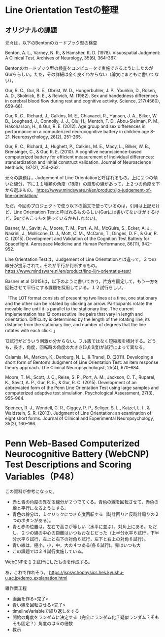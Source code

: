 # Line Orientation Testの整理

## オリジナルの課題

元々は，以下のBentonのカードブック型の検査

Benton, A. L., Varney, N. R., & Hamsher, K. D. (1978). Visuospatial Judgment: A Clinical Test. Archives of Neurology, 35(6), 364–367.

Bentonのカードブック型の検査をコンピュータで実施できるようにしたのがGurららしい。ただ，その詳細は全く良くわからない（論文にまともに書いてない）。

Gur, R. C., Gur, R. E., Obrist, W. D., Hungerbuhler, J. P., Younkin, D., Rosen, A. D., Skolnick, B. E., & Reivich, M. (1982). Sex and handedness differences in cerebral blood flow during rest and cognitive activity. Science, 217(4560), 659–661.

Gur, R. C., Richard, J., Calkins, M. E., Chiavacci, R., Hansen, J. A., Bilker, W. B., Loughead, J., Connolly, J. J., Qiu, H., Mentch, F. D., Abou-Sleiman, P. M., Hakonarson, H., & Gur, R. E. (2012). Age group and sex differences in performance on a computerized neurocognitive battery in children age 8-21. Neuropsychology, 26(2), 251–265.

Gur, R. C., Richard, J., Hughett, P., Calkins, M. E., Macy, L., Bilker, W. B., Brensinger, C., & Gur, R. E. (2010). A cognitive neuroscience-based computerized battery for efficient measurement of individual differences: standardization and initial construct validation. Journal of Neuroscience Methods, 187(2), 254–262.

元々の課題は，Judgement of Line Orientationと呼ばれるもの。上に２つの傾いた線分，下に１１種類の角度（18度）の扇形の線があって，上２つの角度を下から選ぶもの。
https://www.mindsware.nl/en/product/jlo-judgement-of-line-orientation/

ただ，今回のプロジェクトで使う以下の論文で使っているのは，引用は上記だけど，Line Orientation Testと呼ばれるものらしい(Gurには書いてないきがするけど，Gurでもこっちを使っているかもしれない)。

Basner, M., Savitt, A., Moore, T. M., Port, A. M., McGuire, S., Ecker, A. J., Nasrini, J., Mollicone, D. J., Mott, C. M., McCann, T., Dinges, D. F., & Gur, R. C. (2015). Development and Validation of the Cognition Test Battery for Spaceflight. Aerospace Medicine and Human Performance, 86(11), 942–952.

Line Orientation Testは，Judgement of Line Orientationとは違って，２つの線分が提示されて，それが平行か判断するもの。
https://www.mindsware.nl/en/product/lino-lijn-orientatie-test/

Basner et al (2015)は，以下のように書いており，片方を固定して，もう一方を回転させて平行にする課題を採用している。１２試行らしい。

「The LOT format consists of presenting two lines at a time, one stationary and the other can be rotated by clicking an arrow. Participants rotate the movable line until it is parallel to the stationary line. The current implementation has 12 consecutive line pairs that vary in length and orientation. Difficulty is determined by the length of the rotating line, its distance from the stationary line, and number of degrees that the line rotates with each click. 」


12試行がどういう刺激か分からない。フル版ではなく短縮版を検討する。どうも，長さ，角度，回転時の角度の大きさ(3,6,9度)が試行によって異なる。


Calamia, M., Markon, K., Denburg, N. L., & Tranel, D. (2011). Developing a short form of Benton’s Judgment of Line Orientation Test: an item response theory approach. The Clinical Neuropsychologist, 25(4), 670–684.

Moore, T. M., Scott, J. C., Reise, S. P., Port, A. M., Jackson, C. T., Ruparel, K., Savitt, A. P., Gur, R. E., & Gur, R. C. (2015). Development of an abbreviated form of the Penn Line Orientation Test using large samples and computerized adaptive test simulation. Psychological Assessment, 27(3), 955–964.

Spencer, R. J., Wendell, C. R., Giggey, P. P., Seliger, S. L., Katzel, L. I., & Waldstein, S. R. (2013). Judgment of Line Orientation: an examination of eight short forms. Journal of Clinical and Experimental Neuropsychology, 35(2), 160–166.


# Penn Web-Based Computerized Neurocognitive Battery (WebCNP) Test Descriptions and Scoring Variables（P48）
この資料が参考になった。

- 赤と青の角度の異なる線分が２つでてくる。青色の線を回転させて，赤色の線と平行になるようにする。
- 青色の線分は，１クリックにつき６度回転する（時計回りと反時計周りの２つのボタンがある）。
- 青と赤の位置は，左右で高さが等しい（水平に並ぶ），対角上にある。ただし，２つの線の中心の距離はいつもおなじだった（上半分水平６試行，下半分水平６試行，左上と右下の対角６試行，左下と右上の対角６試行）。
- 青い線は，極小，小，中，大の４つある(各６試行)。赤はいつも大
- この課題では２４試行実施している。


WebCNPを１２試行にしたものを作成する。

あ，これで作れそう。
https://jspsychophysics.hes.kyushu-u.ac.jp/demo_explanation.html

雑作業工程
- 画面を作る<完了>
- 青い線を回転させる<完了>
- timelineVariableで繰り返しをする
- 開始の角度をランダムに決定する（完全にランダム化？疑似ランダム？そもそも固定？）角度のは６の倍数
- 教示
